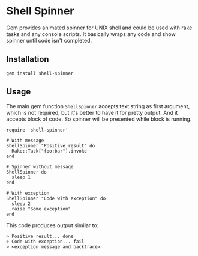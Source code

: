# Shell Spinner

Gem provides animated spinner for UNIX shell and could be used with rake tasks and any console scripts.
It basically wraps any code and show spinner until code isn't completed.

## Installation

    gem install shell-spinner

## Usage

The main gem function ```ShellSpinner``` accepts text string as first argument,
which is not required, but it's better to have it for pretty output.
And it accepts block of code. So spinner will be presented while block is running.

    require 'shell-spinner'

    # With message
    ShellSpinner "Positive result" do
      Rake::Task["foo:bar"].invoke
    end

    # Spinner without message
    ShellSpinner do
      sleep 1
    end

    # With exception
    ShellSpinner "Code with exception" do
      sleep 2
      raise "Some exception"
    end

This code produces output similar to:

    > Positive result... done
    > Code with exception... fail
    > <exception message and backtrace>